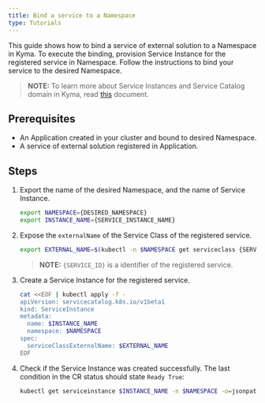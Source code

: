 ```yaml
---
title: Bind a service to a Namespace
type: Tutorials
---
```


This guide shows how to bind a service of external solution to a Namespace in Kyma. To execute the binding, provision Service Instance for the registered service in Namespace. Follow the instructions to bind your service to the desired Namespace.

> **NOTE:** To learn more about Service Instances and Service Catalog domain in Kyma, read [this](/components/service-catalog/) document.

## Prerequisites

- An Application created in your cluster and bound to desired Namespace.
- A service of external solution registered in Application.

## Steps

1. Export the name of the desired Namespace, and the name of Service Instance.

   ```bash
   export NAMESPACE={DESIRED_NAMESPACE}
   export INSTANCE_NAME={SERVICE_INSTANCE_NAME}
   ```

2. Expose the `externalName` of the Service Class of the registered service.

   ```bash
   export EXTERNAL_NAME=$(kubectl -n $NAMESPACE get serviceclass {SERVICE_ID} -o jsonpath='{.spec.externalName}')
   ```

   > **NOTE:** `{SERVICE_ID}` is a identifier of the registered service.

3. Create a Service Instance for the registered service.

   ```bash
   cat <<EOF | kubectl apply -f -
   apiVersion: servicecatalog.k8s.io/v1beta1
   kind: ServiceInstance
   metadata:
     name: $INSTANCE_NAME
     namespace: $NAMESPACE
   spec:
     serviceClassExternalName: $EXTERNAL_NAME
   EOF
   ```

4. Check if the Service Instance was created successfully. The last condition in the CR status should state `Ready True`:

   ```bash
   kubectl get serviceinstance $INSTANCE_NAME -n $NAMESPACE -o=jsonpath="{range .status.conditions[*]}{.type}{'\t'}{.status}{'\n'}{end}"
   ```
